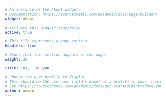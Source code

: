 ```yaml
---
# An instance of the About widget.
# Documentation: https://sourcethemes.com/academic/docs/page-builder/
widget: about

# Activate this widget? true/false
active: true 

# This file represents a page section.
headless: true

# Order that this section appears on the page.
weight: 20

title: "Hi, I'm Ryan"

# Choose the user profile to display
# This should be the username (folder name) of a profile in your `content/authors/` folder.
# See https://sourcethemes.com/academic/docs/get-started/#introduce-yourself
author: admin
---
```

